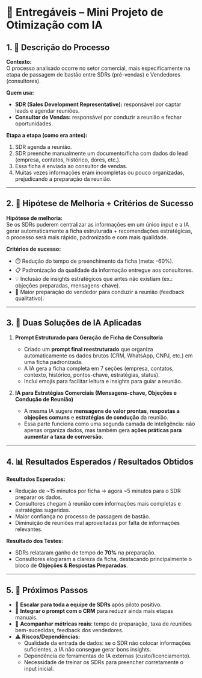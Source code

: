 # 📑 Entregáveis – Mini Projeto de Otimização com IA  

## 1. 📌 Descrição do Processo
**Contexto:**  
O processo analisado ocorre no setor comercial, mais especificamente na etapa de passagem de bastão entre SDRs (pré-vendas) e Vendedores (consultores).  

**Quem usa:**  
- **SDR (Sales Development Representative):** responsável por captar leads e agendar reuniões.  
- **Consultor de Vendas:** responsável por conduzir a reunião e fechar oportunidades.  

**Etapa a etapa (como era antes):**  
1. SDR agenda a reunião.  
2. SDR preenche manualmente um documento/ficha com dados do lead (empresa, contatos, histórico, dores, etc.).  
3. Essa ficha é enviada ao consultor de vendas.  
4. Muitas vezes informações eram incompletas ou pouco organizadas, prejudicando a preparação da reunião.  

---

## 2. 🎯 Hipótese de Melhoria + Critérios de Sucesso
**Hipótese de melhoria:**  
Se os SDRs puderem centralizar as informações em um único input e a IA gerar automaticamente a ficha estruturada + recomendações estratégicas, o processo será mais rápido, padronizado e com mais qualidade.  

**Critérios de sucesso:**  
- ⏱️ Redução do tempo de preenchimento da ficha (meta: -60%).  
- 📋 Padronização da qualidade da informação entregue aos consultores.  
- 💡 Inclusão de insights estratégicos que antes não existiam (ex.: objeções preparadas, mensagens-chave).  
- 🤝 Maior preparação do vendedor para conduzir a reunião (feedback qualitativo).  

---

## 3. 🤖 Duas Soluções de IA Aplicadas
1. **Prompt Estruturado para Geração de Ficha de Consultoria**  
   - Criado um **prompt final reestruturado** que organiza automaticamente os dados brutos (CRM, WhatsApp, CNPJ, etc.) em uma ficha padronizada.  
   - A IA gera a ficha completa em 7 seções (empresa, contatos, contexto, histórico, pontos-chave, estratégias, status).  
   - Inclui emojis para facilitar leitura e insights para guiar a reunião.  

2. **IA para Estratégias Comerciais (Mensagens-chave, Objeções e Condução de Reunião)**  
   - A mesma IA sugere **mensagens de valor prontas**, **respostas a objeções comuns** e **estratégias de condução** da reunião.  
   - Essa parte funciona como uma segunda camada de inteligência: não apenas organiza dados, mas também gera **ações práticas para aumentar a taxa de conversão**.  

---

## 4. 📊 Resultados Esperados / Resultados Obtidos
**Resultados Esperados:**  
- Redução de ~15 minutos por ficha → agora ~5 minutos para o SDR preparar os dados.  
- Consultores chegam à reunião com informações mais completas e estratégias sugeridas.  
- Maior confiança no processo de passagem de bastão.  
- Diminuição de reuniões mal aproveitadas por falta de informações relevantes.  

**Resultado dos Testes:**  
- SDRs relataram ganho de tempo de **70%** na preparação.  
- Consultores elogiaram a clareza da ficha, destacando principalmente o bloco de **Objeções & Respostas Preparadas**.  

---

## 5. 🚀 Próximos Passos
- 📌 **Escalar para toda a equipe de SDRs** após piloto positivo.  
- 🔗 **Integrar o prompt com o CRM** para reduzir ainda mais etapas manuais.  
- 🧪 **Acompanhar métricas reais**: tempo de preparação, taxa de reuniões bem-sucedidas, feedback dos vendedores.  
- ⚠️ **Riscos/Dependências:**  
  - Qualidade da entrada de dados: se o SDR não colocar informações suficientes, a IA não consegue gerar bons insights.  
  - Dependência de ferramentas de IA externas (custo/licenciamento).  
  - Necessidade de treinar os SDRs para preencher corretamente o input inicial.  
